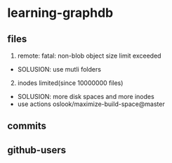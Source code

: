 # learning-graphdb

## files

1. remote: fatal: non-blob object size limit exceeded
 - SOLUSION: use mutli folders
2. inodes limited(since 10000000 files)
 - SOLUSION: more disk spaces and more inodes
 - use actions oslook/maximize-build-space@master
## commits

## github-users


